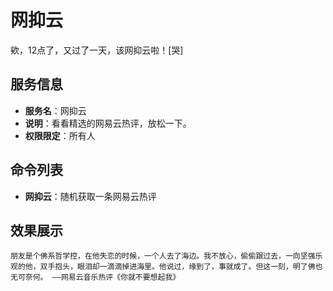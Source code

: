 # 网抑云
欸，12点了，又过了一天，该网抑云啦！[哭]

## 服务信息
- **服务名**：网抑云
- **说明**：看看精选的网易云热评，放松一下。
- **权限限定**：所有人

## 命令列表
- **网抑云**：随机获取一条网易云热评

## 效果展示

```
朋友是个佛系哲学控，在他失恋的时候，一个人去了海边。我不放心，偷偷跟过去，一向坚强乐观的他，双手抱头，眼泪却一滴滴掉进海里。他说过，缘到了，事就成了。但这一刻，明了佛也无可奈何。 ——网易云音乐热评《你就不要想起我》
```